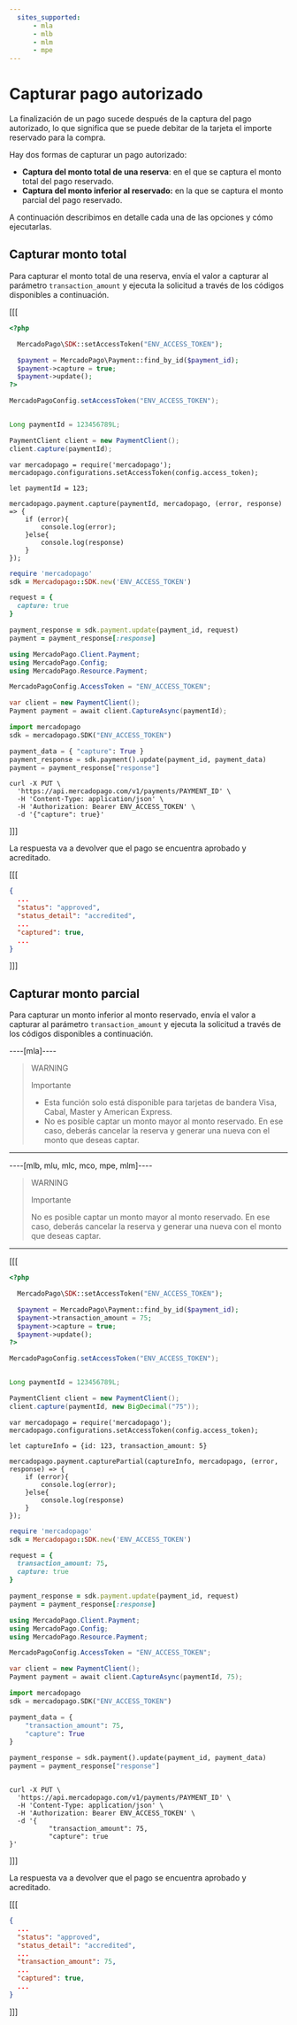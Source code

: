 ```yaml
---
  sites_supported:
      - mla
      - mlb
      - mlm
      - mpe
---
```


# Capturar pago autorizado

La finalización de un pago sucede después de la captura del pago autorizado, lo que significa que se puede debitar de la tarjeta el importe reservado para la compra.

Hay dos formas de capturar un pago autorizado:

* **Captura del monto total de una reserva**: en el que se captura el monto total del pago reservado.
* **Captura del monto inferior al reservado:** en la que se captura el monto parcial del pago reservado.

A continuación describimos en detalle cada una de las opciones y cómo ejecutarlas.

## Capturar monto total

Para capturar el monto total de una reserva, envía el valor a capturar al parámetro `transaction_amount` y ejecuta la solicitud a través de los códigos disponibles a continuación.

[[[
```php
<?php

  MercadoPago\SDK::setAccessToken("ENV_ACCESS_TOKEN");

  $payment = MercadoPago\Payment::find_by_id($payment_id);
  $payment->capture = true;
  $payment->update();
?>
```
```java
MercadoPagoConfig.setAccessToken("ENV_ACCESS_TOKEN");


Long paymentId = 123456789L;

PaymentClient client = new PaymentClient();
client.capture(paymentId);
```
```node
var mercadopago = require('mercadopago');
mercadopago.configurations.setAccessToken(config.access_token);

let paymentId = 123;

mercadopago.payment.capture(paymentId, mercadopago, (error, response) => {
    if (error){
        console.log(error);
    }else{
        console.log(response)
    }
});
```
```ruby
require 'mercadopago'
sdk = Mercadopago::SDK.new('ENV_ACCESS_TOKEN')

request = {
  capture: true
}

payment_response = sdk.payment.update(payment_id, request)
payment = payment_response[:response]
```
```csharp
using MercadoPago.Client.Payment;
using MercadoPago.Config;
using MercadoPago.Resource.Payment;

MercadoPagoConfig.AccessToken = "ENV_ACCESS_TOKEN";

var client = new PaymentClient();
Payment payment = await client.CaptureAsync(paymentId);
```
```python
import mercadopago
sdk = mercadopago.SDK("ENV_ACCESS_TOKEN")

payment_data = { "capture": True }
payment_response = sdk.payment().update(payment_id, payment_data)
payment = payment_response["response"]
```
```curl
curl -X PUT \
  'https://api.mercadopago.com/v1/payments/PAYMENT_ID' \
  -H 'Content-Type: application/json' \
  -H 'Authorization: Bearer ENV_ACCESS_TOKEN' \
  -d '{"capture": true}'
```
]]]

La respuesta va a devolver que el pago se encuentra aprobado y acreditado.

[[[
```json
{
  ...
  "status": "approved",
  "status_detail": "accredited",
  ...
  "captured": true,
  ...
}
```
]]]

## Capturar monto parcial

Para capturar un monto inferior al monto reservado, envía el valor a capturar al parámetro `transaction_amount` y ejecuta la solicitud a través de los códigos disponibles a continuación.

----[mla]----
> WARNING
>
> Importante
>
> * Esta función solo está disponible para tarjetas de bandera Visa, Cabal, Master y American Express.
> * No es posible captar un monto mayor al monto reservado. En ese caso, deberás cancelar la reserva y generar una nueva con el monto que deseas captar.
------------

----[mlb, mlu, mlc, mco, mpe, mlm]----
> WARNING
>
> Importante
>
> No es posible captar un monto mayor al monto reservado. En ese caso, deberás cancelar la reserva y generar una nueva con el monto que deseas captar.
------------

 
[[[
```php
<?php

  MercadoPago\SDK::setAccessToken("ENV_ACCESS_TOKEN");

  $payment = MercadoPago\Payment::find_by_id($payment_id);
  $payment->transaction_amount = 75;
  $payment->capture = true;
  $payment->update();
?>
```
```java
MercadoPagoConfig.setAccessToken("ENV_ACCESS_TOKEN");


Long paymentId = 123456789L;

PaymentClient client = new PaymentClient();
client.capture(paymentId, new BigDecimal("75"));
```
```node
var mercadopago = require('mercadopago');
mercadopago.configurations.setAccessToken(config.access_token);

let captureInfo = {id: 123, transaction_amount: 5}

mercadopago.payment.capturePartial(captureInfo, mercadopago, (error, response) => {
    if (error){
        console.log(error);
    }else{
        console.log(response)
    }
});
```
```ruby
require 'mercadopago'
sdk = Mercadopago::SDK.new('ENV_ACCESS_TOKEN')

request = {
  transaction_amount: 75,
  capture: true
}

payment_response = sdk.payment.update(payment_id, request)
payment = payment_response[:response]
```
```csharp
using MercadoPago.Client.Payment;
using MercadoPago.Config;
using MercadoPago.Resource.Payment;

MercadoPagoConfig.AccessToken = "ENV_ACCESS_TOKEN";

var client = new PaymentClient();
Payment payment = await client.CaptureAsync(paymentId, 75);
```
```python
import mercadopago
sdk = mercadopago.SDK("ENV_ACCESS_TOKEN")

payment_data = {
    "transaction_amount": 75,
    "capture": True
}

payment_response = sdk.payment().update(payment_id, payment_data)
payment = payment_response["response"]
```
```curl

curl -X PUT \
  'https://api.mercadopago.com/v1/payments/PAYMENT_ID' \
  -H 'Content-Type: application/json' \
  -H 'Authorization: Bearer ENV_ACCESS_TOKEN' \
  -d '{
          "transaction_amount": 75,
          "capture": true
}'
```
]]]

La respuesta va a devolver que el pago se encuentra aprobado y acreditado.

[[[
```json
{
  ...
  "status": "approved",
  "status_detail": "accredited",
  ...
  "transaction_amount": 75,
  ...
  "captured": true,
  ...
}
```
]]]
